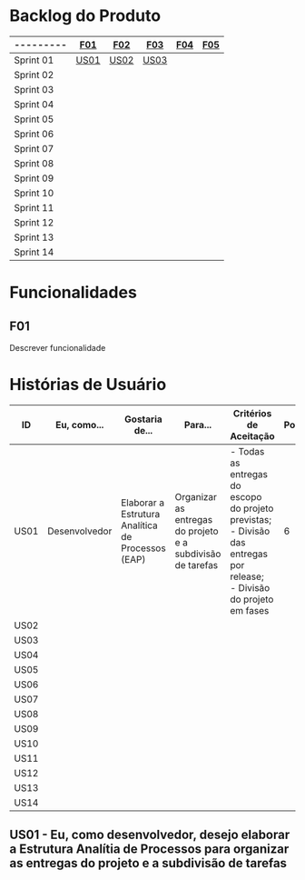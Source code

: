 # Backlog do Produto

| --------- | [F01](#f01) | [F02](#f02)  | [F03](#f03)  | [F04](#f04)  | [F05](#f05)  |
|--|--|--|--|--|--|
| Sprint 01 | [US01](#us01) | [US02](#us02)  | [US03](#us03)  |  | |
| Sprint 02 |  |  |  |  | |
| Sprint 03 |  |  |  |  | |
| Sprint 04 |  |  |  |  | |
| Sprint 05 |  |  |  |  | |
| Sprint 06 |  |  |  |  | |
| Sprint 07 |  |  |  |  | |
| Sprint 08 |  |  |  |  | |
| Sprint 09 |  |  |  |  | |
| Sprint 10 |  |  |  |  | |
| Sprint 11 |  |  |  |  | |
| Sprint 12 |  |  |  |  | |
| Sprint 13 |  |  |  |  | |
| Sprint 14 |  |  |  |  | |

# Funcionalidades

## F01
 Descrever funcionalidade

# Histórias de Usuário

| ID | Eu, como... | Gostaria de...  | Para...  | Critérios de Aceitação | Pontuação  | Prioridade|
|--|--|--|--|--|--|--|
| US01 | Desenvolvedor | Elaborar a Estrutura Analítica de Processos (EAP)  | Organizar as entregas do projeto e a subdivisão de tarefas | - Todas as entregas do escopo do projeto previstas; <br> - Divisão das entregas por release; <br> - Divisão do projeto em fases | 6 | High |
| US02 |  |  |  |  | ||
| US03 |  |  |  |  | ||
| US04 |  |  |  |  | ||
| US05 |  |  |  |  | ||
| US06 |  |  |  |  | ||
| US07 |  |  |  |  | ||
| US08 |  |  |  |  | ||
| US09 |  |  |  |  | ||
| US10 |  |  |  |  | ||
| US11 |  |  |  |  | ||
| US12 |  |  |  |  | ||
| US13 |  |  |  |  | ||
| US14 |  |  |  |  | |.|

## US01 - Eu, como desenvolvedor, desejo elaborar a Estrutura Analítia de Processos para organizar as entregas do projeto e a subdivisão de tarefas
